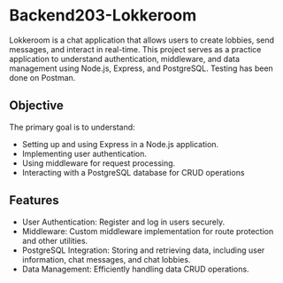 # Backend203-Lokkeroom

Lokkeroom is a chat application that allows users to create lobbies, send messages, and interact in real-time.
This project serves as a practice application to understand authentication, middleware, and data management using Node.js, Express, and PostgreSQL. Testing has been done on Postman. 

## Objective
The primary goal is to understand:

- Setting up and using Express in a Node.js application.
- Implementing user authentication.
- Using middleware for request processing.
- Interacting with a PostgreSQL database for CRUD operations


## Features
- User Authentication: Register and log in users securely.
- Middleware: Custom middleware implementation for route protection and other utilities.
- PostgreSQL Integration: Storing and retrieving data, including user information, chat messages, and chat lobbies.
- Data Management: Efficiently handling data CRUD operations.
